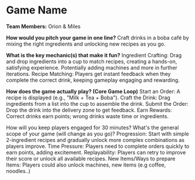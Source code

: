 # Game Name

**Team Members:** Orion & Miles

**How would you pitch your game in one line?**
Craft drinks in a boba café by mixing the right ingredients and unlocking new recipes as you go.

**What is the key mechanic(s) that make it fun?**
Ingredient Crafting: Drag and drop ingredients into a cup to match recipes, creating a hands-on, satisfying experience. Potentially adding machines and more in further iterations.
Recipe Matching: Players get instant feedback when they complete the correct drink, keeping gameplay engaging and rewarding.

**How does the game actually play? (Core Game Loop)**
Start an Order: A recipe is displayed (e.g., "Milk + Tea + Boba").
Craft the Drink: Drag ingredients from a list into the cup to assemble the drink.
Submit the Order: Drop the drink into the delivery zone to get feedback.
Earn Rewards: Correct drinks earn points; wrong drinks waste time or ingredients.

How will you keep players engaged for 30 minutes? What's the general scope of your game (will change as you go)?
Progression: Start with simple 2-ingredient recipes and gradually unlock more complex combinations as players improve.
Time Pressure: Players need to complete orders quickly to earn points, adding excitement.
Replayability: Players can retry to improve their score or unlock all available recipes.
New Items/Ways to prepare Items: Players could also unlock machines, new items (e.g coffee, noodles..)
